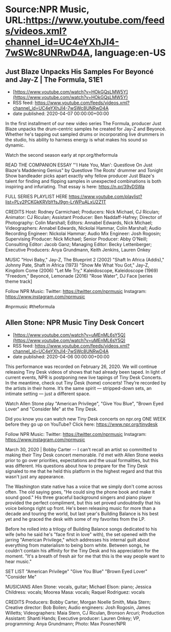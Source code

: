 # Source:NPR Music, URL:https://www.youtube.com/feeds/videos.xml?channel_id=UC4eYXhJI4-7wSWc8UNRwD4A, language:en-US

## Just Blaze Unpacks His Samples For Beyoncé and Jay-Z | The Formula, S1E1
 - [https://www.youtube.com/watch?v=HOkGQsLMW5Y](https://www.youtube.com/watch?v=HOkGQsLMW5Y)
 - RSS feed: https://www.youtube.com/feeds/videos.xml?channel_id=UC4eYXhJI4-7wSWc8UNRwD4A
 - date published: 2020-04-07 00:00:00+00:00

In the first installment of our new video series The Formula, producer Just Blaze unpacks the drum-centric samples he created for Jay-Z and Beyoncé. Whether he's tapping out sampled drums or incorporating live drummers in the studio, his ability to harness energy is what makes his sound so dynamic.

Watch the second season early at npr.org/theformula

READ THE COMPANION ESSAY
"'I Hate You, Man': Questlove On Just Blaze's Maddening Genius" by Questlove
The Roots' drummer and Tonight Show bandleader picks apart exactly why fellow producer Just Blaze's talent for finding and flipping samples in unexpected combinations is both inspiring and infuriating. That essay is here: https://n.pr/39vDSWa 

FULL SERIES PLAYLIST HERE
https://www.youtube.com/playlist?list=PLy2PCKGkKRVbYfsJ9gn-LrWPuALxU2Z1T

CREDITS
Host: Rodney Carmichael; Producers: Nick Michael, CJ Riculan; Animator: CJ Riculan; Assistant Producer: Ben Naddaff-Hafrey; Director of Photography: Colin Marshall; Editors: Annabel Edwards, Nick Michael; Videographers: Annabel Edwards, Nickolai Hammar, Colin Marshall; Audio Recording Engineer: Nickolai Hammar; Audio Mix Engineer: Josh Rogosin; Supervising Producer: Nick Michael; Senior Producer: Abby O'Neill; Consulting Editor: Jacob Ganz; Managing Editor: Becky Lettenberger; Executive Producers: Anya Grundmann, Keith Jenkins, Lauren Onkey

MUSIC
"Hovi Baby," Jay-Z, The Blueprint 2 (2002)
"Shaft In Africa (Addis)," Johnny Pate, Shaft in Africa (1973)
"Show Me What You Got," Jay-Z, Kingdom Come (2006)
"Let Me Try," Kaleidoscope, Kaleidoscope (1969)
"Freedom," Beyoncé, Lemonade (2016)
"Rose Water", DJ Face [series theme track]

Follow NPR Music:
Twitter: https://twitter.com/nprmusic
Instagram: https://www.instagram.com/nprmusic

#nprmusic #theformula

## Allen Stone: NPR Music Tiny Desk Concert
 - [https://www.youtube.com/watch?v=uMEnML6sY5Q](https://www.youtube.com/watch?v=uMEnML6sY5Q)
 - RSS feed: https://www.youtube.com/feeds/videos.xml?channel_id=UC4eYXhJI4-7wSWc8UNRwD4A
 - date published: 2020-04-06 00:00:00+00:00

This performance was recorded on February 26, 2020. We will continue releasing Tiny Desk videos of shows that had already been taped. In light of current events, NPR is postponing new live tapings of Tiny Desk Concerts. In the meantime, check out Tiny Desk (home) concerts! They’re recorded by the artists in their home. It’s the same spirit — stripped-down sets, an intimate setting — just a different space.

Watch Allen Stone play "American Privilege", "Give You Blue", "Brown Eyed Lover" and "Consider Me" at the Tiny Desk.

Did you know you can watch new Tiny Desk concerts on npr.org ONE WEEK before they go up on YouTube? Click here: https://www.npr.org/tinydesk

Follow NPR Music:
Twitter: https://twitter.com/nprmusic
Instagram: https://www.instagram.com/nprmusic

March 30, 2020 | Bobby Carter -- I can't recall an artist so committed to making their Tiny Desk concert memorable. I'd met with Allen Stone weeks prior to go over priorities, expectations and the usual formalities, but this was different. His questions about how to prepare for the Tiny Desk signaled to me that he held this platform in the highest regard and that this wasn't just any appearance.

The Washington state native has a voice that we simply don't come across often. The old saying goes, "He could sing the phone book and make it sound good." His three graceful background singers and piano player provided the perfect compliment, but this set proved undoubtedly that his voice belongs right up front. He's been releasing music for more than a decade and touring the world, but last year's Building Balance is his best yet and he graced the desk with some of my favorites from the LP.

Before he rolled into a trilogy of Building Balance songs dedicated to his wife (who he said he's "face first in love" with), the set opened with the jarring "American Privilege," which addresses his internal guilt about everything from materialism to being born white. Between songs, he couldn't contain his affinity for the Tiny Desk and his appreciation for the moment. "It's a breath of fresh air for me that this is the way people want to hear music."

SET LIST
"American Privilege"
"Give You Blue"
"Brown Eyed Lover"
"Consider Me"

MUSICIANS
Allen Stone: vocals, guitar; Michael Elson: piano; Jessica Childress: vocals; Moorea Masa: vocals; Raquel Rodriguez: vocals

CREDITS
Producers: Bobby Carter, Morgan Noelle Smith, Maia Stern; Creative director: Bob Boilen; Audio engineers: Josh Rogosin, James Willetts; Videographers: Maia Stern, CJ Riculan, Bronson Arcuri; Production Assistant: Shanti Hands; Executive producer: Lauren Onkey; VP, programming: Anya Grundmann; Photo: Max Posner/NPR

